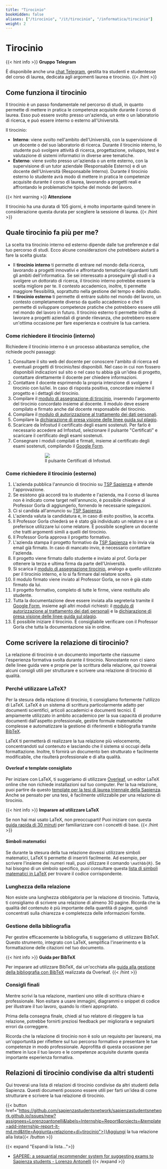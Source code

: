 ```yaml
---
title: "Tirocinio"
bookHidden: false
aliases: ["/tirocinio", "/it/tirocinio", "/informatica/tirocinio"]
weight: 2
---
```


# Tirocinio

{{< hint info >}}
<i class="fa-solid fa-circle-info" style="color: #74C0FC;"></i> **Gruppo Telegram**

È disponibile anche una [chat Telegram](https://t.me/+2SvebeG5BS0yYzc8), gestita tra studenti e studentesse del corso di laurea, dedicata agli argomenti laurea e tirocinio.
{{< /hint >}}

## Come funziona il tirocinio
Il tirocinio è un passo fondamentale nel percorso di studi, in quanto permette di mettere in pratica le competenze acquisite durante il corso di laurea. Esso può essere svolto presso un'azienda, un ente o un laboratorio di ricerca, e può essere interno o esterno all'Università.

Il tirocinio:
* **Interno**: viene svolto nell'ambito dell'Università, con la supervisione di un docente o del suo laboratorio di ricerca. Durante il tirocinio interno, lo studente può svolgere attività di ricerca, progettazione, sviluppo, test e valutazione di sistemi informatici in diverse aree tematiche.
* **Esterno**: viene svolto presso un'azienda o un ente esterno, con la supervisione di un tutor aziendale (Responsabile Esterno) e di un docente dell'Università (Responsabile Interno). Durante il tirocinio esterno lo studente avrà modo di mettere in pratica le competenze acquisite durante il corso di laurea, lavorando a progetti reali e affrontando le problematiche tipiche del mondo del lavoro.

{{< hint warning >}}
<i class="fa-solid fa-triangle-exclamation" style="color: #FFD43B;"></i>  **Attenzione**

Il tirocinio ha una durata di 105 giorni, è molto importante quindi tenere in considerazione questa durata per scegliere la sessione di laurea.
{{< /hint >}}

## Quale tirocinio fa più per me?
La scelta tra tirocinio interno ed esterno dipende dalle tue preferenze e dal tuo percorso di studi. Ecco alcune considerazioni che potrebbero aiutarti a fare la scelta giusta:

* Il **tirocinio interno** ti permette di entrare nel mondo della ricerca, lavorando a progetti innovativi e affrontando tematiche riguardanti tutti gli ambiti dell'informatica. Se sei interessato a proseguire gli studi o a svolgere un dottorato di ricerca, il tirocinio interno potrebbe essere la scelta migliore per te. Il contesto accademico, inoltre, ti permette maggiore flessibilità, soprattutto nella gestione del tempo e dello studio.
* Il **tirocinio esterno** ti permette di entrare subito nel mondo del lavoro, un contesto completamente diverso da quello accademico e che ti permette di sviluppare competenze pratiche che potrebbero essere utili nel mondo del lavoro in futuro. Il tirocinio esterno ti permette inoltre di lavorare a progetti aziendali di grande rilevanza, che potrebbero essere un'ottima occasione per fare esperienza e costruire la tua carriera.

### Come richiedere il tirocinio (interno)
Richiedere il tirocinio interno è un processo abbastanza semplice, che richiede pochi passaggi:

1. Consultare il sito web del docente per conoscere l'ambito di ricerca ed eventuali progetti di tirocinio/tesi disponibili. Nel caso in cui non fossero disponibili indicazioni sul sito o nel caso tu abbia già un'idea di progetto, contattare direttamente il docente per chiedere informazioni.
2. Contattare il docente esprimendo la propria intenzione di svolgere il tirocinio con lui/lei. In caso di risposta positiva, concordare insieme il progetto e i dettagli del tirocinio.
3. Compilare il [modulo di assegnazione di tirocinio](https://corsidilaurea.uniroma1.it/sites/default/files/assegnazione_di_tirocinio_-_internship_assignment_1_1_1_0.pdf), inserendo l'argomento del tirocinio concordato insieme al docente. Il modulo deve essere compilato e firmato anche dal docente responsabile del tirocinio.
4. Compilare il [modulo di autorizzazione al trattamento dei dati personali](https://corsidilaurea.uniroma1.it/sites/default/files/autorizzazione_al_trattamento_dei_dati_personali_ita_0.pdf).
5. Compilare la [dichiarazione di presa visione delle linee guida sul plagio](https://corsidilaurea.uniroma1.it/sites/default/files/-controllo-rilevazione-plagio-elaborati-tesi-laurea-tramite-servizio-turnitin.docx_1_0_0.pdf).
6. Scaricare da Infostud il certificato degli esami sostenuti. Per farlo è necessario accedere ad Infostud, selezionare il pulsante "Certificati" e scaricare il certificato degli esami sostenuti.
7. Consegnare i moduli compilati e firmati, insieme al certificato degli esami sostenuti, compilando il [Google Form](https://goo.gl/forms/kzYh7zgvCvKHFnyA2).

<figure style="width: 50%; margin: auto; display: block;">
  <img src="https://i.imgur.com/zudeTeL.png">
  <figcaption>Il pulsante Certificati di Infostud.</figcaption>
</figure>

### Come richiedere il tirocinio (esterno)

1. L'azienda pubblica l'annuncio di tirocinio su [TSP Sapienza](https://uniroma1.tsp.esse3.cineca.it/pub/main-page) e attende l'approvazione.
2. Se esistono già accordi tra lo studente e l'azienda, ma il corso di laurea non è indicato come target nell'annuncio, è possibile chiedere al Professor Gorla di aggiungerlo, fornendo le necessarie spiegazioni.
3. Ci si candida all'annuncio su [TSP Sapienza](https://uniroma1.tsp.esse3.cineca.it/pub/main-page).
4. L'azienda valuta la candidatura e, in caso di esito positivo, la accetta.
5. Il Professor Gorla chiederà se è stato già individuato un relatore o se si preferisce utilizzare lui come relatore. È possibile scegliere un docente che tratti argomenti simili a quelli del tirocinio.
6. Il Professor Gorla approva il progetto formativo.
7. L'azienda stampa il progetto formativo da [TSP Sapienza](https://uniroma1.tsp.esse3.cineca.it/pub/main-page) e lo invia via email già firmato. In caso di mancato invio, è necessario contattare l'azienda.
8. Il progetto viene firmato dallo studente e inviato al prof. Gorla per ottenere la terza e ultima firma da parte dell'Università.
9. Si scarica il [modulo di assegnazione tirocinio](https://corsidilaurea.uniroma1.it/sites/default/files/assegnazione_di_tirocinio_-_internship_assignment_1_1_1_0.pdf), analogo a quello utilizzato per il tirocinio interno, e lo si fa firmare dal relatore scelto.
10. Il modulo firmato viene inviato al Professor Gorla, se non è già stato firmato da lui.
11. Il progetto formativo, completo di tutte le firme, viene restituito allo studente.
12. Tutta la documentazione deve essere inviata alla segreteria tramite il [Google Form](https://goo.gl/forms/kzYh7zgvCvKHFnyA2), insieme agli altri moduli richiesti: il [modulo di autorizzazione al trattamento dei dati personali](https://corsidilaurea.uniroma1.it/sites/default/files/autorizzazione_al_trattamento_dei_dati_personali_ita_0.pdf) e la [dichiarazione di presa visione delle linee guida sul plagio](https://corsidilaurea.uniroma1.it/sites/default/files/-controllo-rilevazione-plagio-elaborati-tesi-laurea-tramite-servizio-turnitin.docx_1_0_0.pdf).
13. È possibile iniziare il tirocinio. È consigliabile verificare con il Professor Gorla che tutta la documentazione sia in ordine.


## Come scrivere la relazione di tirocinio?
La relazione di tirocinio è un documento importante che riassume l'esperienza formativa svolta durante il tirocinio. Nonostante non ci siano delle linee guida vere e proprie per la scrittura della relazione, qui troverai alcuni consigli utili per strutturare e scrivere una relazione di tirocinio di qualità.

### Perché utilizzare LaTeX?
Per la stesura della relazione di tirocinio, ti consigliamo fortemente l'utilizzo di LaTeX. LaTeX è un sistema di scrittura particolarmente adatto per documenti scientifici, articoli accademici e documenti tecnici. È ampiamente utilizzato in ambito accademico per la sua capacità di produrre documenti dall'aspetto professionale, gestire formule matematiche complesse e automatizzare la gestione di riferimenti e bibliografia tramite [BibTeX](#gestione-della-bibliografia).

LaTeX ti permetterà di realizzare la tua relazione più velocemente, concentrandoti sul contenuto e lasciando che il sistema si occupi della formattazione. Inoltre, ti fornirà un documento ben strutturato e facilmente modificabile, che risulterà professionale e di alta qualità.

#### Overleaf e template consigliato
Per iniziare con LaTeX, ti suggeriamo di utilizzare [Overleaf](https://www.overleaf.com), un editor LaTeX online che non richiede installazioni sul tuo computer. Per la tua relazione, puoi partire da questo [template per la tesi di laurea triennale della Sapienza](https://www.overleaf.com/latex/templates/a-sample-bachelors-thesis-for-sapienza-universita-di-roma/hknzgzrzbwwh). Anche se pensato per una tesi, è facilmente utilizzabile per una relazione di tirocinio.

{{< hint info >}}
<i class="fa-solid fa-circle-info" style="color: #74C0FC;"></i> **Imparare ad utilizzare LaTeX**

Se non hai mai usato LaTeX, non preoccuparti! Puoi iniziare con questa [guida rapida di 30 minuti](https://it.overleaf.com/learn/latex/Learn_LaTeX_in_30_minutes) per familiarizzare con i concetti di base.
{{< /hint >}}

#### Simboli matematici
Se durante la stesura della tua relazione dovessi utilizzare simboli matematici, LaTeX ti permette di inserirli facilmente. Ad esempio, per scrivere l'insieme dei numeri reali, puoi utilizzare il comando `\mathbb{R}`. Se hai bisogno di un simbolo specifico, puoi consultare questa [lista di simboli matematici in LaTeX](https://oeis.org/wiki/List_of_LaTeX_mathematical_symbols) per trovare il codice corrispondente.

### Lunghezza della relazione
Non esiste una lunghezza obbligatoria per la relazione di tirocinio. Tuttavia, ti consigliamo di scrivere una relazione di almeno 30 pagine. Ricorda che la qualità del contenuto è più importante della quantità di pagine, quindi concentrati sulla chiarezza e completezza delle informazioni fornite.

### Gestione della bibliografia
Per gestire efficacemente la bibliografia, ti suggeriamo di utilizzare BibTeX. Questo strumento, integrato con LaTeX, semplifica l'inserimento e la formattazione delle citazioni nel tuo documento.

{{< hint info >}}
<i class="fa-solid fa-circle-info" style="color: #74C0FC;"></i> **Guida per BibTeX**

Per imparare ad utilizzare BibTeX, dai un'occhiata alla [guida alla gestione della bibliografia con BibTeX](https://www.overleaf.com/learn/latex/Bibliography_management_with_bibtex) realizzata da Overleaf.
{{< /hint >}}

### Consigli finali
Mentre scrivi la tua relazione, mantieni uno stile di scrittura chiaro e professionale. Non esitare a usare immagini, diagrammi o snippet di codice per illustrare il tuo lavoro, quando lo ritieni appropriato.

Prima della consegna finale, chiedi al tuo relatore di rileggere la tua relazione, potrebbe fornirti preziosi feedback per migliorarla e segnalarti errori da correggere.

Ricorda che la relazione di tirocinio non è solo un requisito per laurearsi, ma un'opportunità per riflettere sul tuo percorso formativo e presentare le tue competenze in modo professionale. Approfitta di questa occasione per mettere in luce il tuo lavoro e le competenze acquisite durante questa importante esperienza formativa.


## Relazioni di tirocinio condivise da altri studenti
Qui troverai una lista di relazioni di tirocinio condivise da altri studenti della Sapienza. Questi documenti possono essere utili per farti un'idea di come strutturare e scrivere la tua relazione di tirocinio.

<!--[Aggiungi la tua relazione alla lista]()-->
{{< button href="https://github.com/sapienzastudentsnetwork/sapienzastudentsnetwork.github.io/issues/new?assignees=Lorenzoantonelli&labels=Internship+Report&projects=&template=add-internship-report-it-md.md&title=Aggiunta+relazione+di+tirocinio">}}Aggiungi la tua relazione alla lista{{< /button >}}

{{< expand "Espandi la lista...">}}
* [SAPERE: a sequantial recommender system for suggesting exams to Sapienza students - Lorenzo Antonelli](https://drive.google.com/file/d/1zhCFEowzVNKl64JWuKO3e21FqMsbxy7K/view?usp=sharing)
{{< /expand >}}


<!-- Nome Cognome | [Link Pagina professore sapienza]() | Link pagina docente | Ambito di ricerca -->
<!--
## Tirocini e Professori
{{< expand "Espandi la lista...">}}
### Informatica


| Docente | Argomenti di ricerca |
|-|-:|
| [Bartolini Novella](https://corsidilaurea.uniroma1.it/it/users/novellabartoliniuniroma1it) | - |
| [Bottoni Paolo](https://corsidilaurea.uniroma1.it/it/users/paologasparebottoniuniroma1it) | - |
| [Calamoneri Tiziana](https://corsidilaurea.uniroma1.it/it/users/tizianacalamoneriuniroma1it) | - |
| [Chierichetti Flavio](https://corsidilaurea.uniroma1.it/it/users/flaviochierichettiuniroma1it) | - |
| [Cinque Luigi](https://corsidilaurea.uniroma1.it/it/users/luigicinqueuniroma1it) | - |
| [De Marsico Maria](https://corsidilaurea.uniroma1.it/it/users/mariademarsicouniroma1it) | - |
| [Mancini Luigi Vincenzo](https://corsidilaurea.uniroma1.it/it/users/luigimanciniuniroma1it) | - |
| [Mei Alessandro](https://corsidilaurea.uniroma1.it/it/users/alessandromeiuniroma1it) | - |
| [Panconesi Alessandro](https://corsidilaurea.uniroma1.it/it/users/alessandropanconesiuniroma1it) | - |
| [Rodolà Emanuele](https://corsidilaurea.uniroma1.it/it/users/emanuelerodolauniroma1it) | - |
| [Tronci Enrico](https://corsidilaurea.uniroma1.it/it/users/enricotronciuniroma1it) | - |
| [Velardi Paola](https://corsidilaurea.uniroma1.it/it/users/paolavelardiuniroma1it) | - |
| [Venturi Daniele](https://corsidilaurea.uniroma1.it/it/users/danieleventuriuniroma1it) | - |
| [Wollan Paul](https://corsidilaurea.uniroma1.it/it/users/pauljosephwollanuniroma1it) | - |
| [Casalicchio Emiliano](https://corsidilaurea.uniroma1.it/it/users/emilianocasalicchiouniroma1it) | - |
| [Di Ciccio Claudio](https://corsidilaurea.uniroma1.it/it/users/claudiodicicciouniroma1it) | - |
| [Galasso Fabio](https://corsidilaurea.uniroma1.it/it/users/fabiogalassouniroma1it) | - |
| [Gorla Daniele](https://corsidilaurea.uniroma1.it/it/users/danielegorlauniroma1it) | - |
| [Mancini Maurizio](https://corsidilaurea.uniroma1.it/it/users/mauriziomanciniuniroma1it) | - |
| [Mancini Toni](https://corsidilaurea.uniroma1.it/it/users/tonimanciniuniroma1it) | - |
| [Maselli Gaia](https://corsidilaurea.uniroma1.it/it/users/gaiamaselliuniroma1it) | - |
| [Masi Iacopo](https://corsidilaurea.uniroma1.it/it/users/iacopomasiuniroma1it) | - |
| [Massini Annalisa](https://corsidilaurea.uniroma1.it/it/users/annalisamassiniuniroma1it) | - |
| [Monti Angelo](https://corsidilaurea.uniroma1.it/it/users/angelomontiuniroma1it) | - |
| [Panizzi Emanuele](https://corsidilaurea.uniroma1.it/it/users/emanuelepanizziuniroma1it) | - |
| [Piperno Adolfo](https://corsidilaurea.uniroma1.it/it/users/adolfopipernouniroma1it) | - |
| [Quattrociocchi Walter](https://corsidilaurea.uniroma1.it/it/users/walterquattrociocchiuniroma1it) | - |
| [Salvo Ivano](https://corsidilaurea.uniroma1.it/it/users/ivanosalvouniroma1it) | - |
| [Spognardi Angelo](https://corsidilaurea.uniroma1.it/it/users/angelospognardiuniroma1it) | - |
| [Tolomei Gabriele](https://corsidilaurea.uniroma1.it/it/users/gabrieletolomeiuniroma1it) | - |
| Zuliani Paolo | - |
| Arrigoni Viviana | - |
| [Avola Danilo](https://corsidilaurea.uniroma1.it/it/users/daniloavolauniroma1it) | - |
| [Cenciarelli Pietro](https://corsidilaurea.uniroma1.it/it/users/pietrocenciarelliuniroma1it) | - |
| [Checco Alessandro](https://corsidilaurea.uniroma1.it/it/users/alessandrocheccouniroma1it) | - |
| [Cinelli Matteo](https://corsidilaurea.uniroma1.it/it/users/matteocinelliuniroma1it) | - |
| [De Agostino Sergio](https://corsidilaurea.uniroma1.it/it/users/sergiodeagostinouniroma1it) | - |
| [De Gaspari Fabio](https://corsidilaurea.uniroma1.it/it/users/fabiodegaspariuniroma1it) | - |
| [De Sensi Daniele](https://corsidilaurea.uniroma1.it/it/users/danieledesensiuniroma1it) | - |
| [Faralli Stefano](https://corsidilaurea.uniroma1.it/it/users/stefanofaralliuniroma1it) | - |
| [Franceschini Gianni](https://corsidilaurea.uniroma1.it/it/users/giannifranceschiniuniroma1it) | - |
| [Friolo Daniele](https://corsidilaurea.uniroma1.it/it/users/danielefriolouniroma1it) | - |
| [Hitaj Dorjan](https://corsidilaurea.uniroma1.it/it/users/dorjanhitajuniroma1it) | - |
| Huynh Tony | - |
| [La Morgia Massimo](https://corsidilaurea.uniroma1.it/it/users/massimolamorgiauniroma1it) | - |
| [Marini Marco Raoul](https://corsidilaurea.uniroma1.it/it/users/marcoraoulmariniuniroma1it) | - |
| [Pannone Daniele](https://corsidilaurea.uniroma1.it/it/users/danielepannoneuniroma1it) | - |
| [Perelli Giuseppe](https://corsidilaurea.uniroma1.it/it/users/giuseppeperelliuniroma1it) | - |
| [Persichetti Edoardo](https://corsidilaurea.uniroma1.it/it/users/edoardopersichettiuniroma1it) | - |
| [Pontarelli Salvatore](https://corsidilaurea.uniroma1.it/it/users/salvatorepontarelliuniroma1it) | - |
| [Samory Mattia](https://corsidilaurea.uniroma1.it/it/users/mattiasamoryuniroma1it) | - |
| Spinelli Indro | - |
| [Sterbini Andrea](https://corsidilaurea.uniroma1.it/it/users/andreasterbiniuniroma1it) | E-Learning, algoritmi, modellazione bayesiana del peer-assessment |


### Ingegneria Informatica e Automatica

È possibile chiedere il tirocinio anche ai professori del Dipartimento di Ingegneria Informatica e Automatica

| Docente | Argomenti di ricerca |
|-|-:|
| Agostinelli Simone | - |
| [Amerini Irene](https://corsidilaurea.uniroma1.it/it/users/ireneameriniuniroma1it) | - |
| [Anagnostopoulos Aris](https://corsidilaurea.uniroma1.it/it/users/arisanagnostopoulosuniroma1it) | - |
| [Angelini Marco](https://corsidilaurea.uniroma1.it/it/users/marcoangeliniuniroma1it) | - |
| [Annarelli Alessandro](https://corsidilaurea.uniroma1.it/it/users/alessandroannarelliuniroma1it) | - |
| Arico' Pietro | - |
| [Astolfi Laura](https://corsidilaurea.uniroma1.it/it/users/lauraastolfiuniroma1it) | - |
| Ausiello Giorgio | - |
| [Avenali Alessandro](https://corsidilaurea.uniroma1.it/it/users/alessandroavenaliuniroma1it) | - |
| Barba Edoardo | - |
| [Battilotti Stefano](https://corsidilaurea.uniroma1.it/it/users/stefanobattilottiuniroma1it) | - |
| [Becchetti Luca](https://corsidilaurea.uniroma1.it/it/users/lucabecchettiuniroma1it) | - |
| [Benvenuti Luca](https://corsidilaurea.uniroma1.it/it/users/lucabenvenutiuniroma1it) | - |
| [Beraldi Roberto](https://corsidilaurea.uniroma1.it/it/users/robertoberaldiuniroma1it) | - |
| [Bonomi Silvia](https://corsidilaurea.uniroma1.it/it/users/silviabonomiuniroma1it) | - |
| [Bruni Renato](https://corsidilaurea.uniroma1.it/it/users/renatobruniuniroma1it) | - |
| [Califano Claudia](https://corsidilaurea.uniroma1.it/it/users/claudiacalifanouniroma1it) | - |
| Carlucci Aiello Luigia | - |
| [Catalano Giuseppe](https://corsidilaurea.uniroma1.it/it/users/giuseppecatalano1uniroma1it) | - |
| [Catarci Tiziana](https://corsidilaurea.uniroma1.it/it/users/tizianacatarciuniroma1it) | - |
| [Chatzigiannakis Ioannis](https://corsidilaurea.uniroma1.it/it/users/ioannischatzigiannakisuniroma1it) | - |
| [Ciarfuglia Thomas Alessandro](https://corsidilaurea.uniroma1.it/it/users/thomasciarfugliauniroma1it) | - |
| [Cima Gianluca](https://corsidilaurea.uniroma1.it/it/users/gianlucacimauniroma1it) | - |
| [Cincotti Febo](https://corsidilaurea.uniroma1.it/it/users/febocincottiuniroma1it) | - |
| Colabianchi Silvia | - |
| [Colamarino Emma](https://corsidilaurea.uniroma1.it/it/users/emmacolamarinouniroma1it) | - |
| [Console Marco](https://corsidilaurea.uniroma1.it/it/users/marcoconsoleuniroma1it) | - |
| [Conti Chiara](https://corsidilaurea.uniroma1.it/it/users/chiaracontiuniroma1it) | - |
| [Coppa Emilio](https://corsidilaurea.uniroma1.it/it/users/emiliocoppauniroma1it) | - |
| [Costantino Francesco](https://corsidilaurea.uniroma1.it/it/users/fcostantinouniroma1it) | - |
| [Cristofaro Andrea](https://corsidilaurea.uniroma1.it/it/users/andreacristofarouniroma1it) | - |
| [D'Adamo Idiano](https://corsidilaurea.uniroma1.it/it/users/idianodadamouniroma1it) | - |
| [D'Alfonso Tiziana](https://corsidilaurea.uniroma1.it/it/users/tizianadalfonsouniroma1it) | - |
| [D'Amore Fabrizio](https://corsidilaurea.uniroma1.it/it/users/fabriziodamoreuniroma1it) | - |
| [D'Elia Daniele Cono](https://corsidilaurea.uniroma1.it/it/users/danieleconodeliauniroma1it) | - |
| [Daraio Cinzia](https://corsidilaurea.uniroma1.it/it/users/cinziadaraiouniroma1it) | - |
| [De Giacomo Giuseppe](https://corsidilaurea.uniroma1.it/it/users/giuseppedegiacomouniroma1it) | - |
| [De Luca Alessandro](https://corsidilaurea.uniroma1.it/it/users/adelucauniroma1it) | - |
| De Santis Emanuele | - |
| [De Santis Marianna](https://corsidilaurea.uniroma1.it/it/users/mariannadesantisuniroma1it) | - |
| [De Santis Alberto](https://corsidilaurea.uniroma1.it/it/users/albertodesantisuniroma1it) | - |
| [Delli Priscoli Francesco](https://corsidilaurea.uniroma1.it/it/users/francescodellipriscoliuniroma1it) | - |
| [Di Giamberardino Paolo](https://corsidilaurea.uniroma1.it/it/users/paolodigiamberardinouniroma1it) | - |
| [Di Giorgio Alessandro](https://corsidilaurea.uniroma1.it/it/users/alessandrodigiorgiouniroma1it) | - |
| [Di Luna Giuseppe Antonio](https://corsidilaurea.uniroma1.it/it/users/giuseppeantoniodilunauniroma1it) | - |
| [Di Pillo Francesca](https://corsidilaurea.uniroma1.it/it/users/francescadipillouniroma1it) | - |
| Di Pillo Gianni | - |
| [Dose Valerio](https://corsidilaurea.uniroma1.it/it/users/valeriodoseuniroma1it) | - |
| [Facchinei Francisco](https://corsidilaurea.uniroma1.it/it/users/franciscofacchineiuniroma1it) | - |
| [Farina Lorenzo](https://corsidilaurea.uniroma1.it/it/users/lorenzofarinauniroma1it) | - |
| [Farina Giovanni](https://corsidilaurea.uniroma1.it/it/users/giovannifarinauniroma1it) | - |
| [Fazzone Adriano](https://corsidilaurea.uniroma1.it/it/users/adrianofazzoneuniroma1it) | - |
| [Fiscon Giulia](https://corsidilaurea.uniroma1.it/it/users/giuliafisconuniroma1it) | - |
| [Fraccascia Luca](https://corsidilaurea.uniroma1.it/it/users/lucafraccasciauniroma1it) | - |
| [Franchi Antonio](https://corsidilaurea.uniroma1.it/it/users/antoniofranchittouniroma1it) | - |
| [Furini Fabio](https://corsidilaurea.uniroma1.it/it/users/fabiofuriniuniroma1it) | - |
| [Fusco Federico](https://corsidilaurea.uniroma1.it/it/users/federicofuscouniroma1it) | - |
| [Galesi Nicola](https://corsidilaurea.uniroma1.it/it/users/nicolagalesiuniroma1it) | - |
| [Giuseppi Alessandro](https://corsidilaurea.uniroma1.it/it/users/alessandrogiuseppiuniroma1it) | - |
| [Grisetti Giorgio](https://corsidilaurea.uniroma1.it/it/users/giorgiogrisettiuniroma1it) | - |
| [Iacoviello Daniela](https://corsidilaurea.uniroma1.it/it/users/danielaiacoviellouniroma1it) | - |
| [Iocchi Luca](https://corsidilaurea.uniroma1.it/it/users/lucaiocchiuniroma1it) | - |
| [Isidori Alberto](https://corsidilaurea.uniroma1.it/it/users/albertoisidoriuniroma1it) | - |
| [Lanari Leonardo](https://corsidilaurea.uniroma1.it/it/users/leonardolanariuniroma1it) | - |
| [Lazzeretti Riccardo](https://corsidilaurea.uniroma1.it/it/users/riccardolazzerettiuniroma1it) | - |
| [Lembo Domenico](https://corsidilaurea.uniroma1.it/it/users/domenicolembouniroma1it) | - |
| [Lenti Simone](https://corsidilaurea.uniroma1.it/it/users/simonelentiuniroma1it) | - |
| [Lenzerini Maurizio](https://corsidilaurea.uniroma1.it/it/users/mauriziolenzeriniuniroma1it) | - |
| [Leonardi Stefano](https://corsidilaurea.uniroma1.it/it/users/stefanoleonardiuniroma1it) | - |
| [Leotta Francesco](https://corsidilaurea.uniroma1.it/it/users/francescoleottauniroma1it) | - |
| [Liberati Francesco](https://corsidilaurea.uniroma1.it/it/users/francescoliberatiuniroma1it) | - |
| [Liberatore Paolo](https://corsidilaurea.uniroma1.it/it/users/paololiberatoreuniroma1it) | - |
| [Liuzzi Giampaolo](https://corsidilaurea.uniroma1.it/it/users/giampaololiuzziuniroma1it) | - |
| [Lucidi Stefano](https://corsidilaurea.uniroma1.it/it/users/slucidiuniroma1it) | - |
| Marchetti-Spaccamela Alberto | - |
| [Marrella Andrea](https://corsidilaurea.uniroma1.it/it/users/andreamarrellauniroma1it) | - |
| [Marzano Riccardo](https://corsidilaurea.uniroma1.it/it/users/riccardomarzanouniroma1it) | - |
| [Matteucci Giorgio](https://corsidilaurea.uniroma1.it/it/users/giorgiomatteucciuniroma1it) | - |
| [Mattioni Mattia](https://corsidilaurea.uniroma1.it/it/users/mattiamattioniuniroma1it) | - |
| [Mecella Massimo](https://corsidilaurea.uniroma1.it/it/users/massimomecellauniroma1it) | - |
| [Meloni Carlo](https://corsidilaurea.uniroma1.it/it/users/carlomeloniuniroma1it) | - |
| [Monaco Salvatore](https://corsidilaurea.uniroma1.it/it/users/salvatoremonacouniroma1it) | - |
| [Nanni Umberto](https://corsidilaurea.uniroma1.it/it/users/umbertonanniuniroma1it) | - |
| [Napoli Christian](https://corsidilaurea.uniroma1.it/it/users/cnapoliuniroma1it) | - |
| [Nardi Daniele](https://corsidilaurea.uniroma1.it/it/users/danielenardiuniroma1it) | - |
| [Nastasi Alberto](https://corsidilaurea.uniroma1.it/it/users/albertonastasiuniroma1it) | - |
| [Navigli Roberto](https://corsidilaurea.uniroma1.it/it/users/robertonavigliuniroma1it) | - |
| [Nonino Fabio](https://corsidilaurea.uniroma1.it/it/users/fabiononinouniroma1it) | - |
| [Oriolo Giuseppe](https://corsidilaurea.uniroma1.it/it/users/giuseppeoriolouniroma1it) | - |
| [Paci Paola](https://corsidilaurea.uniroma1.it/it/users/paolapaciuniroma1it) | - |
| [Palagi Laura](https://corsidilaurea.uniroma1.it/it/users/laurapalagiuniroma1it) | - |
| [Palombi Giulia](https://corsidilaurea.uniroma1.it/it/users/giuliapalombiuniroma1it) | - |
| [Patrizi Fabio](https://corsidilaurea.uniroma1.it/it/users/fabiopatriziuniroma1it) | - |
| Pereira Ramon Fraga | - |
| [Petrioli Chiara](https://corsidilaurea.uniroma1.it/it/users/chiarapetrioliuniroma1it) | - |
| [Petti Manuela](https://corsidilaurea.uniroma1.it/it/users/manuelapettiuniroma1it) | - |
| [Piccialli Veronica](https://corsidilaurea.uniroma1.it/it/users/veronicapiccialliuniroma1it) | - |
| [Pietrabissa Antonio](https://corsidilaurea.uniroma1.it/it/users/antoniopietrabissauniroma1it) | - |
| [Poggi Antonella](https://corsidilaurea.uniroma1.it/it/users/antonellapoggiuniroma1it) | - |
| [Proietti Mattia Gabriele](https://corsidilaurea.uniroma1.it/it/users/gabrieleproiettimattiauniroma1it) | - |
| [Querzoni Leonardo](https://corsidilaurea.uniroma1.it/it/users/leonardoquerzoniuniroma1it) | - |
| [Reverberi Pierfrancesco](https://corsidilaurea.uniroma1.it/it/users/pierfrancescoreverberiuniroma1it) | - |
| [Roma Massimo](https://corsidilaurea.uniroma1.it/it/users/massimoromauniroma1it) | - |
| [Rosati Riccardo](https://corsidilaurea.uniroma1.it/it/users/riccardorosatiuniroma1it) | - |
| [Russo Paolo](https://corsidilaurea.uniroma1.it/it/users/paolorussouniroma1it) | - |
| [Sagratella Simone](https://corsidilaurea.uniroma1.it/it/users/simonesagratellauniroma1it) | - |
| [Salzo Saverio](https://corsidilaurea.uniroma1.it/it/users/saveriosalzouniroma1it) | - |
| [Santucci Giuseppe](https://corsidilaurea.uniroma1.it/it/users/giuseppesantucciuniroma1it) | - |
| [Sassano Antonio](https://corsidilaurea.uniroma1.it/it/users/antoniosassanouniroma1it) | - |
| [Scafoglieri Federico](https://corsidilaurea.uniroma1.it/it/users/federicoscafoglieriuniroma1it) | - |
| [Schaerf Marco](https://corsidilaurea.uniroma1.it/it/users/marcoschaerfuniroma1it) | - |
| Scianca Nicola | - |
| [Sciandrone Marco](https://corsidilaurea.uniroma1.it/it/users/marcosciandroneuniroma1it) | - |
| [Sestini Roberta](https://corsidilaurea.uniroma1.it/it/users/robertasestiniuniroma1it) | - |
| [Silvestri Fabrizio](https://corsidilaurea.uniroma1.it/it/users/fabriziosilvestriuniroma1it) | - |
| [Temperini Marco](https://corsidilaurea.uniroma1.it/it/users/marcotemperiniuniroma1it) | - |
| [Toppi Jlenia](https://corsidilaurea.uniroma1.it/it/users/jleniatoppiuniroma1it) | - |
| Trappolini Giovanni | - |
| [Vendittelli Marilena](https://corsidilaurea.uniroma1.it/it/users/marilenavendittelliuniroma1it) | - |
| [Vitaletti Andrea](https://corsidilaurea.uniroma1.it/it/users/andreavitalettiuniroma1it) | - |

{{< /expand >}}
-->

<!-- ## FAQ  -->
<!---->
<!-- <details> -->
<!--     <summary>Questa è una domanda?</summary> -->
<!--     Si, lo è. -->
<!-- </details> -->
